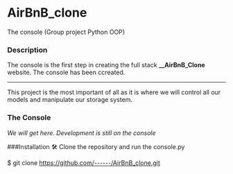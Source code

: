 # AirBnB_clone
The console   (Group project Python OOP)

### Description
The console is the first step in creating the full stack **__AirBnB_Clone** website.
The console has been ccreated.
*******************************************************************************************************

This project is the most important of all as it is where we will control all our
models and manipulate our storage system.


### The Console
_We will get here. Development is still on the console_



###Installation 🛠️
Clone the repository and run the console.py

$ git clone https://github.com/------/AirBnB_clone.git

